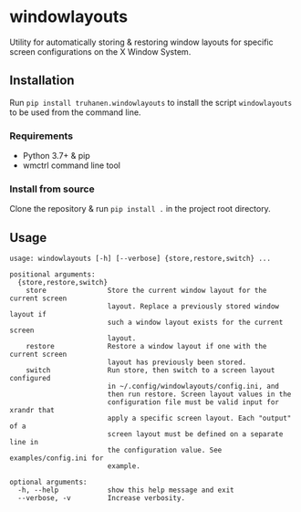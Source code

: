 [comment]: # (This README.md is autogenerated from templates/README.md with the
              script templates/generate.py)

# windowlayouts

Utility for automatically storing & restoring window layouts for specific screen
configurations on the X Window System.

## Installation

Run `pip install truhanen.windowlayouts` to install the script `windowlayouts`
to be used from the command line.

### Requirements

- Python 3.7+ & pip
- wmctrl command line tool

### Install from source

Clone the repository & run `pip install .` in the project root directory.

## Usage

```
usage: windowlayouts [-h] [--verbose] {store,restore,switch} ...

positional arguments:
  {store,restore,switch}
    store               Store the current window layout for the current screen
                        layout. Replace a previously stored window layout if
                        such a window layout exists for the current screen
                        layout.
    restore             Restore a window layout if one with the current screen
                        layout has previously been stored.
    switch              Run store, then switch to a screen layout configured
                        in ~/.config/windowlayouts/config.ini, and
                        then run restore. Screen layout values in the
                        configuration file must be valid input for xrandr that
                        apply a specific screen layout. Each "output" of a
                        screen layout must be defined on a separate line in
                        the configuration value. See examples/config.ini for
                        example.

optional arguments:
  -h, --help            show this help message and exit
  --verbose, -v         Increase verbosity.
```
